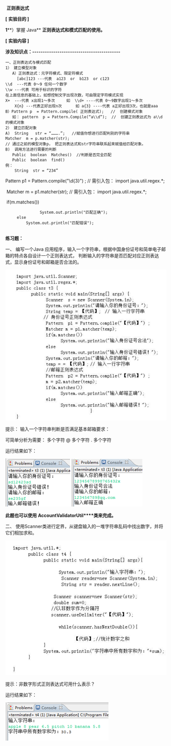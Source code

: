 ​           **正则表达式**

**[** **实验目的 ]**

**1****）掌握 Java** **正则表达式和模式匹配的使用。**

**[** **实验内容 ]**

**涉及知识点：------------------------------------------**

```
一、正则表达式与模式匹配
1） 建立模型对象
   A）正则表达式：元字符模式、限定符模式
     [abc]123 ---代表  a123  or  b123  or c123
\\d  ---代表 0～9 任何一个数字
\\w ---代表 可用于标识的字符
在上面信息的基础上，如想控制文字出现次数，可由限定字符模式实现
X+  ---代表 x出现1～多次     如  \\d+ ----代表 0～9数字出现1～多次
    X{n} ---代表正好出现n次      如 a{3} ----代表 a正好出现3次，也就是aaa
B）Pattern p  = Pattern.compile( 正则表达式);   //  创建模式对象
   如： pattern  p = Pattern.Compile(“a\\d”);  //  创建正则表达式为 a\\d 的模式对象
2） 建立匹配对象
A)  String   str = “……….”;   //赋值你想进行匹配判别的字符串
Matcher  m = p.matcher(str);  
// 通过之前的模型对象p， 把正则表达式和str字符串联系起来赋值给匹配对象。
B)  调用方法进行需要的判断
   Public  boolean  Matches()  //判断是否完全匹配
   Public  boolean  find()  
例： 
    String  str = “234”
```

  Pattern p1 = Pattern.compile("\\d{3}") ;  // 需引入包： import java.util.regex.*;

​    Matcher m = p1.matcher(str);       // 需引入包： import java.util.regex.*;

​    if(m.matches())

```
               System.out.println("匹配正确");
     else
         System.out.println("匹配错误");
 
```

**练习题：**

一、    编写一个Java 应用程序，输入一个字符串，根据中国身份证号和简单电子邮箱的特点各自设计一个正则表达式， 判断输入的字符串是否匹配对应正则表达式，显示身份证号和邮箱是否合法的。

![img](6.API%E2%80%94%E2%80%94%E6%AD%A3%E5%88%99%E8%A1%A8%E8%BE%BE%E5%BC%8F.assets/clip_image002.jpg)

提示： 输入一个字符串判断是否满足基本邮箱要求：

   可简单分析为需要： 多个字符 @ 多个字符 . 多个字符

运行结果如下：

![img](6.API%E2%80%94%E2%80%94%E6%AD%A3%E5%88%99%E8%A1%A8%E8%BE%BE%E5%BC%8F.assets/clip_image003.jpg) ![img](6.API%E2%80%94%E2%80%94%E6%AD%A3%E5%88%99%E8%A1%A8%E8%BE%BE%E5%BC%8F.assets/clip_image004.jpg)

**此题也可以使用** **AccountValidatorUtil****类来完成。**

二、    使用Scanner类进行定界，从键盘输入的一堆字符串乱码中找出数字，并将它们相加求和。

![img](6.API%E2%80%94%E2%80%94%E6%AD%A3%E5%88%99%E8%A1%A8%E8%BE%BE%E5%BC%8F.assets/clip_image006.jpg)

提示：非数字形式正则表达式可用什么表示？

运行结果如下：

![img](6.API%E2%80%94%E2%80%94%E6%AD%A3%E5%88%99%E8%A1%A8%E8%BE%BE%E5%BC%8F.assets/clip_image007.jpg)

 

 

 

 

 